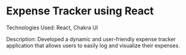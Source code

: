 # Expense Tracker using React

Technologies Used: React, Chakra UI

Description: Developed a dynamic and user-friendly expense tracker application that allows users to easily log and visualize their expenses.

